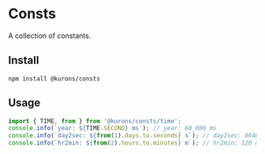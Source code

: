 
# Consts

A collection of constants.

## Install

```
npm install @kurons/consts
```

## Usage

```javascript
import { TIME, from } from '@kurons/consts/time';
console.info(`year: ${TIME.SECOND} ms`); // year: 60_000 ms
console.info(`day2sec: ${from(1).days.to.seconds} s`); // day2sec: 86400 s
console.info(`hr2min: ${from(2).hours.to.minutes} m`); // hr2min: 120 m
```

